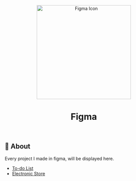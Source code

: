 <div align="center" id="top"> 
  <img align="center" width="300px" src="https://cdn2.downdetector.com/static/uploads/logo/figma2.png" alt="Figma Icon" />
</div>

<h1 align="center">Figma</h1>

<br>

## :dart: About ##

Every project I made in figma, will be displayed here.
- [To-do List](https://www.figma.com/file/BSkA6PBUhsSoqiMOjnKA9I/To-do-List?node-id=0%3A1)
- [Electronic Store](https://www.figma.com/file/moNWcQJ3HhC0Hw2fIbwdtW/Electronic-Store?node-id=0%3A1)
